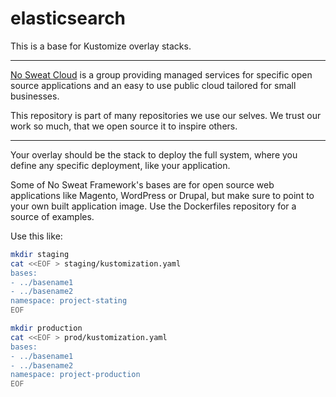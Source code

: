 # elasticsearch

This is a base for Kustomize overlay stacks.

<hr />

[No Sweat Cloud](https://nosweat.cloud) is a group providing managed services for specific open source applications and an easy to use public cloud tailored for small businesses.

This repository is part of many repositories we use our selves. We trust our work so much, that we open source it to inspire others.

<hr />

Your overlay should be the stack to deploy the full system, where you define any specific deployment, like your application.

Some of No Sweat Framework's bases are for open source web applications like Magento, WordPress or Drupal, but make sure to point to your own built application image. Use the Dockerfiles repository for a source of examples.

Use this like:

```bash
mkdir staging
cat <<EOF > staging/kustomization.yaml
bases:
- ../basename1
- ../basename2
namespace: project-stating
EOF

mkdir production
cat <<EOF > prod/kustomization.yaml
bases:
- ../basename1
- ../basename2
namespace: project-production
EOF
```
